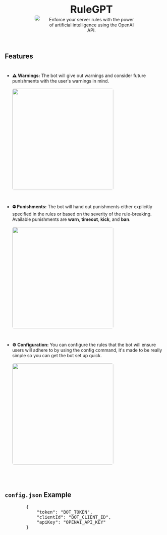 <div style='display: flex; justify-content: center; gap: 30px; align-items: center; margin-bottom: 2rem; margin-top: 2rem' align='center'>
    <img style='border-radius: 25%;' src='https://cdn.discordapp.com/avatars/1129626335610929184/1cf4206bf18c7b57d5b1d8ff912b5ec1.webp?size=128'>
    <div>
        <h3 style='font-size: 2rem; margin: 0;'>RuleGPT</h3>
        <p style='margin: 0; margin-top: .25rem'>Enforce your server rules with the power<br/>of artificial intelligence using the OpenAI</br>API.</p>
    </div>
</div>

<div style='display: flex; justify-content: center'>
    <div style='max-width: 40rem;'>
        <h2>Features</h2>
        <ul>
            <li style='margin-top: 2.5rem'>
                <b>⚠️ Warnings:</b> The bot will give out warnings and consider future punishments with the user's warnings in mind.
                <br/>
                <img style='width: 20rem; border-radius: 5px; margin-top: 1rem;' src='https://cdn.discordapp.com/attachments/1102989708369342595/1129729258877632604/Discord_zv0xxHyrKo.png'>
            </li>
            <li style='margin-top: 2.5rem'>
                <b>⛔ Punishments:</b> The bot will hand out punishments either explicitly specified in the rules or based on the severity of the rule-breaking. Available punishments are <b>warn</b>, <b>timeout</b>, <b>kick</b>, and <b>ban</b>.
                <br/>
                <img style='width: 20rem; border-radius: 5px; margin-top: 1rem;' src='https://cdn.discordapp.com/attachments/1102989708369342595/1129729671018328094/Discord_s74kW1djEL.png'>
            </li><li style='margin-top: 2.5rem'>
                <b>⚙️ Configuration:</b> You can configure the rules that the bot will ensure users will adhere to by using the config command, it's made to be really simple so you can get the bot set up quick.
                <br/>
                <img style='width: 20rem; border-radius: 5px; margin-top: 1rem;' src='https://cdn.discordapp.com/attachments/1102989708369342595/1129730521677701230/chrome_VuhPjPNkf3.png'>
            </li>
        </ul>
        <h2 style='margin-top: 5rem'><code>config.json</code> Example</h2>
        <pre>
        {
            "token": "BOT_TOKEN",
            "clientId": "BOT_CLIENT_ID",
            "apiKey": "OPENAI_API_KEY"
        }</pre>
    </div>
</div>